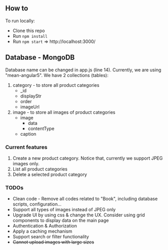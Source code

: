 ## How to
To run locally:

* Clone this repo
* Run `npm install`
* Run `npm start`
=> http://localhost:3000/

## Database - MongoDB

Database name can be changed in app.js (line 14). Currently, we are using "mean-angular5".
We have 2 collections (tables):
1. category - to store all product categories
    - _id
    - displayStr
    - order
    - imageUrl
2. image - to store all images of product categories
    - image
        - data
        - contentType
    - caption

### Current features
1. Create a new product category. Notice that, currently we support JPEG images only.
2. List all product categories
3. Delete a selected product category

### TODOs
* Clean code - Remove all codes related to "Book", including database scripts, configuration...
* Support all types of images instead of JPEG only
* Upgrade UI by using css & change the UX. Consider using grid components to display data on the main page
* Authentication & Authorization
* Apply a caching mechanism
* Support search or filter functionality
* ~~Cannot upload images with large sizes~~
